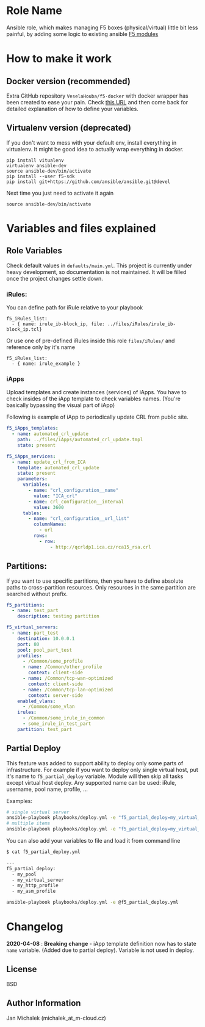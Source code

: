 Role Name
=========

Ansible role, which makes managing F5 boxes (physical/virtual) little bit less painful, by adding some logic to existing ansible [F5 modules](https://docs.ansible.com/ansible/latest/modules/list_of_network_modules.html#f5)

# How to make it work

## Docker version (recommended)
Extra GitHub repository `VeselaHouba/f5-docker` with docker wrapper has been created to ease your pain. Check [this URL](https://github.com/VeselaHouba/f5-docker) and then come back for detailed explanation of how to define your variables.


## Virtualenv version (deprecated)
If you don't want to mess with your default env, install everything in virtualenv. It might be good idea to actually wrap everything in docker.

```
pip install vitualenv
virtualenv ansible-dev
source ansible-dev/bin/activate
pip install --user f5-sdk
pip install git+https://github.com/ansible/ansible.git@devel
```

Next time you just need to activate it again

```
source ansible-dev/bin/activate
```

# Variables and files explained

## Role Variables
Check default values in `defaults/main.yml`. This project is currently under heavy development, so documentation is not maintained. It will be filled once the project changes settle down.

### iRules:
You can define path for iRule relative to your playbook

```
f5_iRules_list:
  - { name: irule_ib-block_ip, file: ../files/iRules/irule_ib-block_ip.tcl}
```

Or use one of pre-defined iRules inside this role `files/iRules/` and reference only by it's name

```
f5_iRules_list:
  - { name: irule_example }
```

### iApps

Upload templates and create instances (services) of iApps. You have to check insides of the iApp template to check variables names. (You're basically bypassing the visual part of iApp)

Following is example of iApp to periodically update CRL from public site.

```yaml
f5_iApps_templates:
  - name: automated_crl_update
    path: ../files/iApps/automated_crl_update.tmpl
    state: present

f5_iApps_services:
  - name: update_crl_from_ICA
    template: automated_crl_update
    state: present
    parameters:
      variables:
        - name: "crl_configuration__name"
          value: "ICA_crl"
        - name: crl_configuration__interval
          value: 3600
      tables:
        - name: "crl_configuration__url_list"
          columnNames:
            - url
          rows:
            - row:
                - http://qcrldp1.ica.cz/rca15_rsa.crl

```


## Partitions:
If you want to use specific partitions, then you have to define absolute paths to cross-partition resources. Only resources in the same partition are searched without prefix.

```YAML
f5_partitions:
  - name: test_part
    description: testing partition

f5_virtual_servers:
  - name: part_test
    destination: 10.0.0.1
    port: 80
    pool: pool_part_test
    profiles:
      - /Common/some_profile
      - name: /Common/other_profile
        context: client-side
      - name: /Common/tcp-wan-optimized
        context: client-side
      - name: /Common/tcp-lan-optimized
        context: server-side
    enabled_vlans:
      - /Common/some_vlan
    irules:
      - /Common/some_irule_in_common
      - some_irule_in_test_part
    partition: test_part
```

## Partial Deploy
This feature was added to support ability to deploy only some parts of infrastructure. For example if you want to deploy only single virtual host, put it's name to `f5_partial_deploy` variable. Module will then skip all tasks except virtual host deploy. Any supported name can be used: iRule, username, pool name, profile, ...

Examples:
```bash
# single virtual server
ansible-playbook playbooks/deploy.yml -e "f5_partial_deploy=my_virtual_server"
# multiple items
ansible-playbook playbooks/deploy.yml -e "f5_partial_deploy=my_virtual_server,my_pool"
```

You can also add your variables to file and load it from command line
```bash
$ cat f5_partial_deploy.yml

---
f5_partial_deploy:
  - my_pool
  - my_virtual_server
  - my_http_profile
  - my_asm_profile

ansible-playbook playbooks/deploy.yml -e @f5_partial_deploy.yml
```

# Changelog
**2020-04-08** : **Breaking change** - iApp template definition now has to state `name` variable. (Added due to partial deploy). Variable is not used in deploy.

License
-------

BSD

Author Information
------------------
Jan Michalek (michalek_at_m-cloud.cz)
